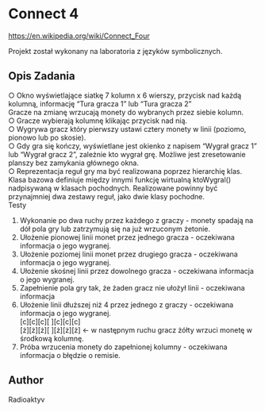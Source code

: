 # Connect 4

https://en.wikipedia.org/wiki/Connect_Four

Projekt został wykonany na laboratoria z języków symbolicznych.
## Opis Zadania
○ Okno wyświetlające siatkę 7 kolumn x 6 wierszy, przycisk nad każdą kolumną,
informację “Tura gracza 1” lub “Tura gracza 2”  
Gracze na zmianę wrzucają monety do wybranych przez siebie kolumn.  
○ Gracze wybierają kolumnę klikając przycisk nad nią.  
○ Wygrywa gracz który pierwszy ustawi cztery monety w linii (poziomo, pionowo
lub po skosie).  
○ Gdy gra się kończy, wyświetlane jest okienko z napisem “Wygrał gracz 1” lub
“Wygrał gracz 2”, zależnie kto wygrał grę. Możliwe jest zresetowanie planszy
bez zamykania głównego okna.  
○ Reprezentacja reguł gry ma być realizowana poprzez hierarchię klas. Klasa
bazowa definiuje między innymi funkcję wirtualną ktoWygral() nadpisywaną w
klasach pochodnych. Realizowane powinny być przynajmniej dwa zestawy reguł,
jako dwie klasy pochodne.  
Testy
1. Wykonanie po dwa ruchy przez każdego z graczy - monety spadają na dół pola
gry lub zatrzymują się na już wrzuconym żetonie.  
2. Ułożenie pionowej linii monet przez jednego gracza - oczekiwana informacja o
jego wygranej.  
3. Ułożenie poziomej linii monet przez drugiego gracza - oczekiwana informacja o
jego wygranej.  
4. Ułożenie skośnej linii przez dowolnego gracza - oczekiwana informacja o
jego wygranej.  
5. Zapełnienie pola gry tak, że żaden gracz nie ułożył linii - oczekiwana informacja  
6. Ułożenie linii dłuższej niż 4 przez jednego z graczy - oczekiwana informacja o
jego wygranej.  
[c][c][c][ ][c][c][c]  
[ż][ż][ż][ ][ż][ż][ż] <- w następnym ruchu gracz żółty wrzuci monetę w
środkową kolumnę.  
7. Próba wrzucenia monety do zapełnionej kolumny - oczekiwana informacja o błędzie
o remisie.  

## Author
Radioaktyv
